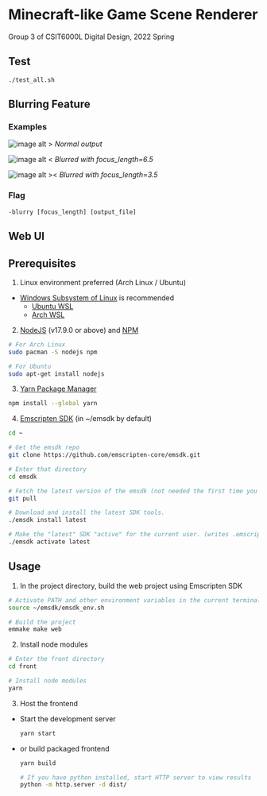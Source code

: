 # Minecraft-like Game Scene Renderer
Group 3 of CSIT6000L Digital Design, 2022 Spring

## Test
```
./test_all.sh
```

## Blurring Feature
### Examples
![image alt >](https://user-images.githubusercontent.com/55251580/164992036-97c0e033-b153-4ce2-b7e7-e05fb003b629.png)
*Normal output*

![image alt <](https://user-images.githubusercontent.com/55251580/164992108-5a3159f4-2bef-42a8-af70-385561cb3364.png)
*Blurred with focus_length=6.5*

![image alt ><](https://user-images.githubusercontent.com/55251580/164992137-bb3a8678-2c3e-4a12-ac3e-61070577b723.png)
*Blurred with focus_length=3.5*

### Flag
```
-blurry [focus_length] [output_file]
```

## Web UI
## Prerequisites
1. Linux environment preferred (Arch Linux / Ubuntu) 
 - [Windows Subsystem of Linux](https://docs.microsoft.com/en-us/windows/wsl/install) is recommended
     - [Ubuntu WSL](https://ubuntu.com/wsl)
     - [Arch WSL](https://github.com/yuk7/ArchWSL)

2. [NodeJS](https://nodejs.org/en/) (v17.9.0 or above) and [NPM](https://www.npmjs.com/)
```bash
# For Arch Linux
sudo pacman -S nodejs npm

# For Ubuntu
sudo apt-get install nodejs
```

3. [Yarn Package Manager](https://yarnpkg.com/)
```bash
npm install --global yarn
```

4. [Emscripten SDK](https://emscripten.org/docs/tools_reference/emsdk.html) (in ~/emsdk by default)
```bash
cd ~

# Get the emsdk repo
git clone https://github.com/emscripten-core/emsdk.git

# Enter that directory
cd emsdk

# Fetch the latest version of the emsdk (not needed the first time you clone)
git pull

# Download and install the latest SDK tools.
./emsdk install latest

# Make the "latest" SDK "active" for the current user. (writes .emscripten file)
./emsdk activate latest
```

## Usage
1. In the project directory, build the web project using Emscripten SDK

```bash
# Activate PATH and other environment variables in the current terminal
source ~/emsdk/emsdk_env.sh

# Build the project
emmake make web
```

2. Install node modules
```bash
# Enter the front directory
cd front

# Install node modules
yarn
```

3. Host the frontend
- Start the development server
    ```bash
    yarn start
    ```

-  or build packaged frontend
    ```bash
    yarn build
    
    # If you have python installed, start HTTP server to view results
    python -m http.server -d dist/
    ```
    